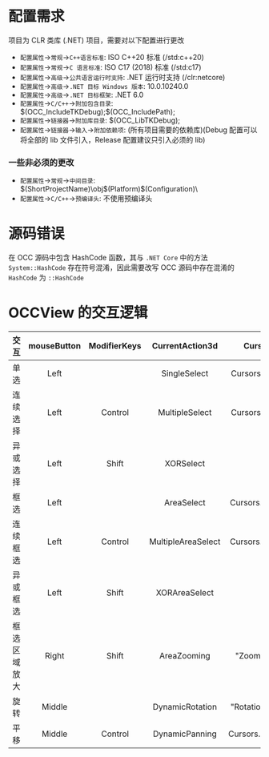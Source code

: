 ﻿# 配置需求

项目为 CLR 类库 (.NET) 项目，需要对以下配置进行更改

* `配置属性`->`常规`->`C++语言标准`: ISO C++20 标准 (/std:c++20)
* `配置属性`->`常规`->`C 语言标准`: ISO C17 (2018) 标准 (/std:c17)
* `配置属性`->`高级`->`公共语言运行时支持`: .NET 运行时支持 (/clr:netcore)
* `配置属性`->`高级`->`.NET 目标 Windows 版本`: 10.0.10240.0
* `配置属性`->`高级`->`.NET 目标框架`: .NET 6.0
* `配置属性`->`C/C++`->`附加包含目录`: $(OCC_IncludeTKDebug);\$(OCC_IncludePath);
* `配置属性`->`链接器`->`附加库目录`: $(OCC_LibTKDebug);
* `配置属性`->`链接器`->`输入`->`附加依赖项`: (所有项目需要的依赖库)(Debug 配置可以将全部的 lib 文件引入，Release 配置建议只引入必须的 lib)

### 一些非必须的更改

* `配置属性`->`常规`->`中间目录`: $(ShortProjectName)\obj\$(Platform)\$(Configuration)\
* `配置属性`->`C/C++`->`预编译头`: 不使用预编译头

# 源码错误

在 OCC 源码中包含 HashCode 函数，其与 `.NET Core` 中的方法 `System::HashCode` 存在符号混淆，因此需要改写 OCC 源码中存在混淆的 `HashCode` 为 `::HashCode`

# OCCView 的交互逻辑

|     交互     | mouseButton | ModifierKeys |  CurrentAction3d   |     Cursor      |
| :----------: | :---------: | :----------: | :----------------: | :-------------: |
|     单选     |    Left     |              |    SingleSelect    |  Cursors.Hand   |
|   连续选择   |    Left     |   Control    |   MultipleSelect   |  Cursors.Hand   |
|   异或选择   |    Left     |    Shift     |  XORSelect  |                 |
|     框选     |    Left     |              |   AreaSelect   |  Cursors.Cross  |
|   连续框选   |    Left     |   Control    | MultipleAreaSelect |  Cursors.Cross  |
|   异或框选   |    Left     |    Shift     |  XORAreaSelect  |                 |
| 框选区域放大 |    Right    |    Shift     |    AreaZooming     |   "Zoom.cur"    |
|     旋转     |   Middle    |              |  DynamicRotation   | "Rotation.cur"  |
|     平移     |   Middle    |   Control    |   DynamicPanning   | Cursors.SizeAll |
